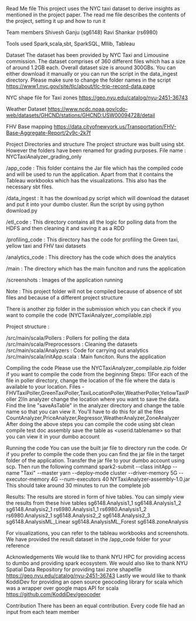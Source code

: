 Read Me file
This project uses the NYC taxi dataset to derive insights as mentioned in the project paper. The read me file describes the contents of the project, setting it up and how to run it

Team members
Shivesh Ganju (sg6148)
Ravi Shankar (rs6980)

Tools used
Spark,scala,sbt, SparkSQL, Mllib, Tableau

Dataset
The dataset has been provided by NYC Taxi and Limousine commission. The dataset comprises of 360 different files which has a size of around 1.2GB each. Overall dataset size is around 300GBs. You can either download it manually or you can run the script in the data_ingest directory. Please make sure to change the folder names in the script
https://www1.nyc.gov/site/tlc/about/tlc-trip-record-data.page

NYC shape file for Taxi zones
https://geo.nyu.edu/catalog/nyu-2451-36743

Weather Dataset
https://www.ncdc.noaa.gov/cdo-web/datasets/GHCND/stations/GHCND:USW00094728/detail

FHV Base mapping
https://data.cityofnewyork.us/Transportation/FHV-Base-Aggregate-Report/2v9c-2k7f

Project Directories and structure
The project structure was built using sbt. However the folders have been renamed for grading purposes.
File name : NYCTaxiAnalyzer_grading_only

/app_code : This folder contains the Jar file which has the compiled code and will be used to run the application. Apart from that it contains the Tableau workbooks which has the visualizations. This also has the necessary sbt files.

/data_ingest : It has the download.py script which will download the dataset and put it into your dumbo cluster.
Run the script by using python download.py

/etl_code : This directory contains all the logic for polling data from the HDFS and then cleaning it and saving it as a RDD

/profiling_code : This directory has the code for profiling the Green taxi, yellow taxi and FHV taxi datasets

/analytics_code : This directory has the code which does the analytics

/main : The directory which has the main funciton and runs the application

/screenshots : Images of the application running 

Note : This project folder will not be compiled because of absence of sbt files and because of a different project structure

There is another zip folder in the submission which you can check if you want to compile the code (NYCTaxiAnalyzer_compilable.zip)

Project structure :

/src/main/scala/Pollers : Pollers for polling the data
/src/main/scala/Preprocessors : Cleaning the datasets
/src/main/scala/Analyzers : Code for carrying out analytics
/src/main/scala/initApp.scala : Main funciton. Runs the application

Compiling the code
Please use the NYCTaxiAnalyzer_compilable.zip folder if you want to compile the code from the beginning
Steps:
1)For each of the file in poller directory, change the location of the file where the data is available to your location.
Files - FHVTaxiPoller,GreenTaxiPoller,TaxiLocationPoller,WeatherPoller,YellowTaxiPoller
2)In analyzer change the location where you want to save the data. Find the line "saveAsTable" in the analyzer directory and change the table name so that you can view it. You'll have to do this for all the files
CountAnalyzer,PriceAnalyzer,Regressor,WeatherAnalyzer,ZoneAnalyzer
After doing the above steps you can compile the code using
sbt clean compile test doc assembly
save the table as <userid.tablename> so that you can view it in your dumbo account

Running the code
You can use the built jar file to directory run the code. Or if you prefer to compile the code then you can find the jar file in the target folder of the application. Transfer the jar file to your dumbo account using scp. Then run the following command
spark2-submit --class initApp --name "Taxi" --master yarn --deploy-mode cluster --driver-memory 5G --executor-memory 4G --num-executors 40 NYTaxiAnalyzer-assembly-1.0.jar
This should take around 30 minutes to run the complete job

Results:
The results are stored in form of hive tables. You can simply view the results from these hive tables
sg6148.Analysis1_1
sg6148.Analysis1_2
sg6148.Analysis2_1
rs6980.Analysis1_1
rs6980.Analysis1_2
rs6980.Analysis2_1
sg6148.Analysis2_2
sg6148.Analysis2_3
sg6148.AnalysisML_Linear
sg6148.AnalysisML_Forest
sg6148.zoneAnalysis

For visualizations, you can refer to the tableau workbooks and screenshots. We have provided the result dataset in the /app_code folder for your reference

Acknowledgements
We would like to thank NYU HPC for providing access to dumbo and providing spark ecosystem. We would also like to thank NYU Spatial Data Repository for providing taxi zone shapefile
https://geo.nyu.edu/catalog/nyu-2451-36743
Lastly we would like to thank KoddiDev for providing an open source geocoding library for scala which was a wrapper over google maps API for scala
https://github.com/KoddiDev/geocoder

Contribution
There has been an equal contribution. Every code file had an input from each team member